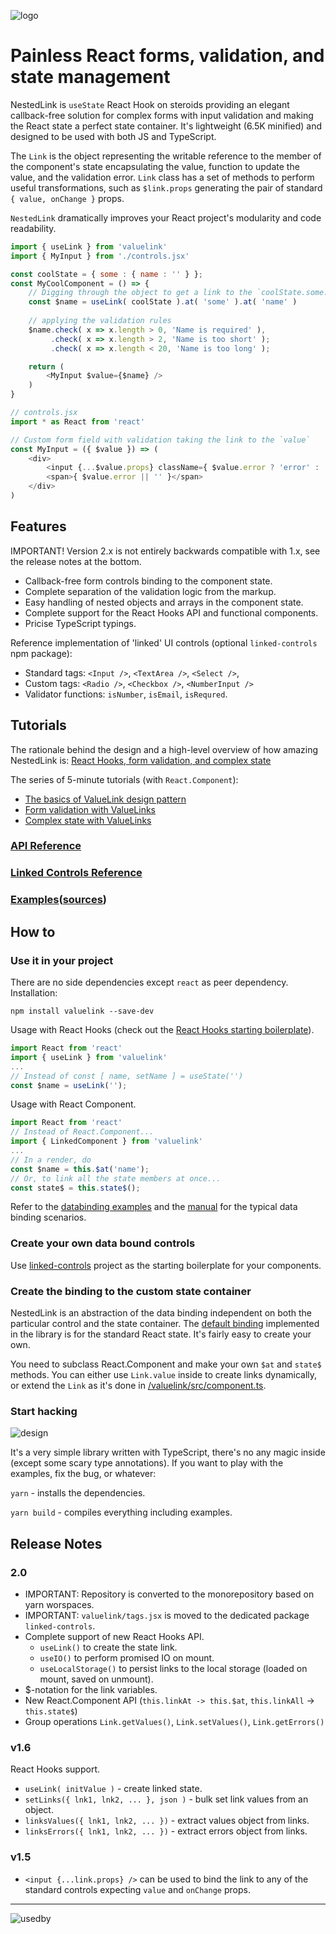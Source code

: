 ![logo](/images/value-link-logo.png)

# Painless React forms, validation, and state management

NestedLink is `useState` React Hook on steroids providing an elegant callback-free solution for complex forms with input validation and making the React state a perfect state container. It's lightweight (6.5K minified) and designed to be used with both JS and TypeScript.

The `Link` is the object representing the writable reference to the member of the component's state encapsulating the value, function to update the value, and the validation error. `Link` class has a set of methods to perform useful transformations, such as `$link.props` generating the pair of standard `{ value, onChange }` props.

`NestedLink` dramatically improves your React project's modularity and code readability.

```javascript
import { useLink } from 'valuelink'
import { MyInput } from './controls.jsx'

const coolState = { some : { name : '' } };
const MyCoolComponent = () => {
    // Digging through the object to get a link to the `coolState.some.name`
    const $name = useLink( coolState ).at( 'some' ).at( 'name' )
    
    // applying the validation rules
    $name.check( x => x.length > 0, 'Name is required' ),
         .check( x => x.length > 2, 'Name is too short' );
         .check( x => x.length < 20, 'Name is too long' );

    return (
        <MyInput $value={$name} />
    )
}

// controls.jsx
import * as React from 'react'

// Custom form field with validation taking the link to the `value`
const MyInput = ({ $value }) => (
    <div>
        <input {...$value.props} className={ $value.error ? 'error' : '' } />
        <span>{ $value.error || '' }</span>
    </div>
)
```

## Features

IMPORTANT! Version 2.x is not entirely backwards compatible with 1.x, see the release notes at the bottom.

- Callback-free form controls binding to the component state.
- Complete separation of the validation logic from the markup.
- Easy handling of nested objects and arrays in the component state.
- Complete support for the React Hooks API and functional components.
- Pricise TypeScript typings.

Reference implementation of 'linked' UI controls (optional `linked-controls` npm package):

- Standard tags: `<Input />`, `<TextArea />`, `<Select />`,
- Custom tags: `<Radio />`, `<Checkbox />`, `<NumberInput />`
- Validator functions: `isNumber`, `isEmail`, `isRequred`.

## Tutorials

The rationale behind the design and a high-level overview of how amazing NestedLink is: [React Hooks, form validation, and complex state](https://itnext.io/react-hooks-and-two-way-data-binding-dd4210f0ed94)

The series of 5-minute tutorials (with `React.Component`):

- [The basics of ValueLink design pattern](https://medium.com/@gaperton/managing-state-and-forms-with-react-part-1-12eacb647112#.j7sqgkj88)
- [Form validation with ValueLinks](https://medium.com/@gaperton/react-forms-with-value-links-part-2-validation-9d1ba78f8e49#.nllbm4cr7)
- [Complex state with ValueLinks](https://medium.com/@gaperton/state-and-forms-in-react-part-3-handling-the-complex-state-acf369244d37#.x0fjcxljo)

### [API Reference](/valuelink/README.md)

### [Linked Controls Reference](/linked-controls/README.md)

### [Examples](https://volicon.github.io/NestedLink)([sources](/examples/))

## How to

### Use it in your project

There are no side dependencies except `react` as peer dependency. Installation:

`npm install valuelink --save-dev`

Usage with React Hooks (check out the [React Hooks starting boilerplate](/examples/babel-starter)).

```javascript
import React from 'react'
import { useLink } from 'valuelink'
...
// Instead of const [ name, setName ] = useState('')
const $name = useLink('');
```

Usage with React Component.

```javascript
import React from 'react'
// Instead of React.Component...
import { LinkedComponent } from 'valuelink'
...
// In a render, do
const $name = this.$at('name');
// Or, to link all the state members at once...
const state$ = this.state$();
```

Refer to the [databinding examples](/examples/databinding) and the [manual](/linked-controls/README.md) for the typical data binding scenarios.

### Create your own data bound controls

Use [linked-controls](/linked-controls) project as the starting boilerplate for your components.

### Create the binding to the custom state container

NestedLink is an abstraction of the data binding independent on both the particular control and the state container. The [default binding](/valuelink/src/component.ts) implemented
in the library is for the standard React state. It's fairly easy to create your own.

You need to subclass React.Component and make your own `$at` and `state$` methods.
You can either use `Link.value` inside to create links dynamically, or extend the `Link` as it's done in [/valuelink/src/component.ts](/valuelink/src/component.ts).

### Start hacking

![design](/images/valuelinks.jpg)

It's a very simple library written with TypeScript, there's no any magic inside (except some scary type annotations). If you want to play with the examples, fix the bug, or whatever:

`yarn` - installs the dependencies.

`yarn build` - compiles everything including examples.

## Release Notes
### 2.0

- IMPORTANT: Repository is converted to the monorepository based on yarn worspaces.
- IMPORTANT: `valuelink/tags.jsx` is moved to the dedicated package `linked-controls`.
- Complete support of new React Hooks API.
    - `useLink()` to create the state link.
    - `useIO()` to perform promised IO on mount.
    - `useLocalStorage()` to persist links to the local storage (loaded on mount, saved on unmount).
- $-notation for the link variables.
- New React.Component API (`this.linkAt -> this.$at`, `this.linkAll` -> `this.state$`)
- Group operations `Link.getValues()`, `Link.setValues()`, `Link.getErrors()`

### v1.6

React Hooks support.

- `useLink( initValue )` - create linked state.
- `setLinks({ lnk1, lnk2, ... }, json )` - bulk set link values from an object.
- `linksValues({ lnk1, lnk2, ... })` - extract values object from links.
- `linksErrors({ lnk1, lnk2, ... })` - extract errors object from links.

### v1.5

- `<input {...link.props} />` can be used to bind the link to any of the standard controls expecting `value` and `onChange` props.

---
![usedby](/images/usedby.png)
